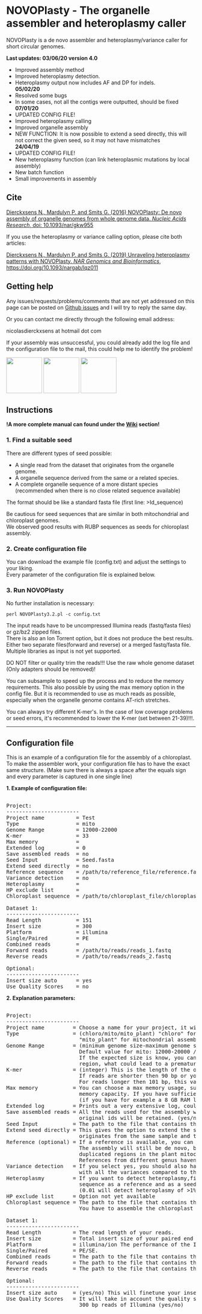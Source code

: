 # NOVOPlasty - The organelle assembler and heteroplasmy caller

NOVOPlasty is a de novo assembler and heteroplasmy/variance caller for short circular genomes.  

**Last updates: 03/06/20 version 4.0**                                                                
- Improved assembly method                                                                       
- Improved heteroplasmy detection.                                                               
- Heteroplasmy output now includes AF and DP for indels.                                               
**05/02/20**                                                                                       
- Resolved some bugs                                                                           
- In some cases, not all the contigs were outputted, should be fixed                         
**07/01/20**                                                                     
- UPDATED CONFIG FILE!                                                          
- Improved heteroplasmy calling
- Improved organelle assembly
- NEW FUNCTION: It is now possible to extend a seed directly, this will not correct the given seed, so it may not have mismatches                                                                                                    
**24/04/19** 
- UPDATED CONFIG FILE!                                                                     
- New heteroplasmy function (can link heteroplasmic mutations by local assembly)
- New batch function   
- Small improvements in assembly                                                                                         
                                                                                                                                                                                                                                                         
## Cite

<a href="http://nar.oxfordjournals.org/content/early/2016/10/24/nar.gkw955.full">Dierckxsens N., Mardulyn P. and Smits G. (2016) NOVOPlasty: De novo assembly of organelle genomes from whole genome data. <i>Nucleic Acids Research</i>, doi: 10.1093/nar/gkw955<a>
 
 If you use the heteroplasmy or variance calling option, please cite both articles:
 
  <a href="https://academic.oup.com/nargab/article/doi/10.1093/nargab/lqz011/5606586?guestAccessKey=46546992-7b07-4a28-82f4-89baea9527f5">Dierckxsens N., Mardulyn P. and Smits G. (2019) Unraveling heteroplasmy patterns with NOVOPlasty. <i>NAR Genomics and Bioinformatics</i>, https://doi.org/10.1093/nargab/lqz011<a>


## Getting help

Any issues/requests/problems/comments that are not yet addressed on this page can be posted on [Github issues](https://github.com/ndierckx/NOVOPlasty/issues) and I will try to reply the same day.

Or you can contact me directly through the following email address:

nicolasdierckxsens at hotmail dot com 

If your assembly was unsuccessful, you could already add the log file and the configuration file to the mail, this could help me to identify the problem!

<a href="http://www.huderf.be/" target="_blank"><img border="0" src="http://cdn.prezly.com/08/500080108e11e68f98cbaed0afad97/HUDERF-LOGO_cmyb_4_www.jpg" width=auto height="95" ></a>
<a href="http://ebe.ulb.ac.be/ebe/ebe-Welcome.html" target="_blank"><img border="0" src="https://upload.wikimedia.org/wikipedia/commons/thumb/9/99/Universit%C3%A9_libre_de_Bruxelles_logo.svg/1024px-Universit%C3%A9_libre_de_Bruxelles_logo.svg.png" width=auto height="95" ></a>
<a href="http://www.belgiankidsfund.be" target="_blank"><img border="0" src="http://www.belgiankidsfund.be/images/logo.png" width=auto height="95" ></a>  


## Instructions

**!A more complete manual can found under the [Wiki](https://github.com/ndierckx/NOVOPlasty/wiki) section!**

### 1. Find a suitable seed

There are different types of seed possible:
- A single read from the dataset that originates from the organelle genome.
- A organelle sequence derived from the same or a related species.
- A complete organelle sequence of a more distant species (recommended when there is no close related sequence available)

The format should be like a standard fasta file (first line: >Id_sequence)

Be cautious for seed sequences that are similar in both mitochondrial and chloroplast genomes.  
We observed good results with RUBP sequences as seeds for chloroplast assembly.

### 2. Create configuration file

You can download the example file (config.txt) and adjust the settings to your liking.  
Every parameter of the configuration file is explained below. 


### 3. Run NOVOPlasty

No further installation is necessary:

<code>perl NOVOPlasty3.2.pl -c config.txt</code>

The input reads have to be uncompressed Illumina reads (fastq/fasta files) or gz/bz2 zipped files.  
There is also an Ion Torrent option, but it does not produce the best results. 
Either two separate files(forward and reverse) or a merged fastq/fasta file.  
Multiple libraries as input is not yet supported.

DO NOT filter or quality trim the reads!!! Use the raw whole genome dataset (Only adapters should be removed)!

You can subsample to speed up the process and to reduce the memory requirements. This also possible by using the max memory option in the config file. But it is recommended to use as much reads as possible, especially when the organelle genome contains AT-rich stretches.

You can always try different K-mer's. In the case of low coverage problems or seed errors, it's recommended to lower the K-mer (set between 21-39)!!!.


----------------------------------------------------------------------------------------------------------

## Configuration file

This is an example of a configuration file for the assembly of a chloroplast.
To make the assembler work, your configuration file has to have the exact same structure.
(Make sure there is always a space after the equals sign and every parameter is captured in one single line)

**1. Example of configuration file:**
<pre>

Project:
-----------------------
Project name          = Test
Type                  = mito
Genome Range          = 12000-22000
K-mer                 = 33
Max memory            = 
Extended log          = 0
Save assembled reads  = no
Seed Input            = Seed.fasta
Extend seed directly  = no
Reference sequence    = /path/to/reference_file/reference.fasta (optional)
Variance detection    = no
Heteroplasmy          = 
HP exclude list       =
Chloroplast sequence  = /path/to/chloroplast_file/chloroplast.fasta (only for "mito_plant" option)

Dataset 1:
-----------------------
Read Length           = 151
Insert size           = 300
Platform              = illumina
Single/Paired         = PE
Combined reads        =
Forward reads         = /path/to/reads/reads_1.fastq
Reverse reads         = /path/to/reads/reads_2.fastq

Optional:
-----------------------
Insert size auto      = yes
Use Quality Scores    = no
</pre>

**2. Explanation parameters:**
<pre>

Project:
-----------------------
Project name         = Choose a name for your project, it will be used for the output files.
Type                 = (chloro/mito/mito_plant) "chloro" for chloroplast assembly, "mito" for mitochondrial assembly and 
                       "mito_plant" for mitochondrial assembly in plants.
Genome Range         = (minimum genome size-maximum genome size) The expected genome size range of the genome.
                       Default value for mito: 12000-20000 / Default value for chloro: 120000-200000
                       If the expected size is know, you can lower the range, this can be useful when there is a repetitive
                       region, what could lead to a premature circularization of the genome.
K-mer                = (integer) This is the length of the overlap between matching reads (Default: 39). 
                       If reads are shorter then 90 bp or you have low coverage data, this value should be decreased down to 23. 
                       For reads longer then 101 bp, this value can be increased, but this is not necessary.
Max memory           = You can choose a max memory usage, suitable to automatically subsample the data or when you have limited                      
                       memory capacity. If you have sufficient memory, leave it blank, else write your available memory in GB
                       (if you have for example a 8 GB RAM laptop, put down 7 or 7.5 (don't add the unit in the config file))
Extended log         = Prints out a very extensive log, could be useful to send me when there is a problem  (0/1).
Save assembled reads = All the reads used for the assembly will be stored in seperate files; if option 2 is used, the   
                       original ids will be retained. (yes/no/2)
Seed Input           = The path to the file that contains the seed sequence.
Extend seed directly = This gives the option to extend the seed directly, in stead of finding matching reads. Only use this when your seed 
                       originates from the same sample and there are no possible mismatches (yes/no)
Reference (optional) = If a reference is available, you can give here the path to the fasta file.
                       The assembly will still be de novo, but references of the same genus can be used as a guide to resolve 
                       duplicated regions in the plant mitochondria or the inverted repeat in the chloroplast. 
                       References from different genus haven't beeen tested yet.
Variance detection   = If you select yes, you should also have a reference sequence (previous line). It will create a vcf file                
                       with all the variances compared to the give reference (yes/no)
Heteroplasmy         = If you want to detect heteroplasmy,first assemble the genome without this option. Then give the resulting                         
                       sequence as a reference and as a seed input. And give the minimum minor allele frequency for this option 
                       (0.01 will detect heteroplasmy of >1%)
HP exclude list      = Option not yet available                      
Chloroplast sequence = The path to the file that contains the chloroplast sequence (Only for mito_plant mode).
                       You have to assemble the chloroplast before you assemble the mitochondria of plants!

Dataset 1:
-----------------------
Read Length          = The read length of your reads.
Insert size          = Total insert size of your paired end reads, it doesn't have to be accurate but should be close enough.
Platform             = illumina/ion The performance of the Ion torrent is limited
Single/Paired        = PE/SE.
Combined reads       = The path to the file that contains the combined reads (forward and reverse in 1 file)
Forward reads        = The path to the file that contains the forward reads (not necessary when there is a merged file)
Reverse reads        = The path to the file that contains the reverse reads (not necessary when there is a merged file)

Optional:
-----------------------
Insert size auto     = (yes/no) This will finetune your insert size automatically (Default: yes)       
Use Quality Scores   = It will take in account the quality scores, only use this when reads have low quality, like with the    
                       300 bp reads of Illumina (yes/no)
</pre>
</html>
